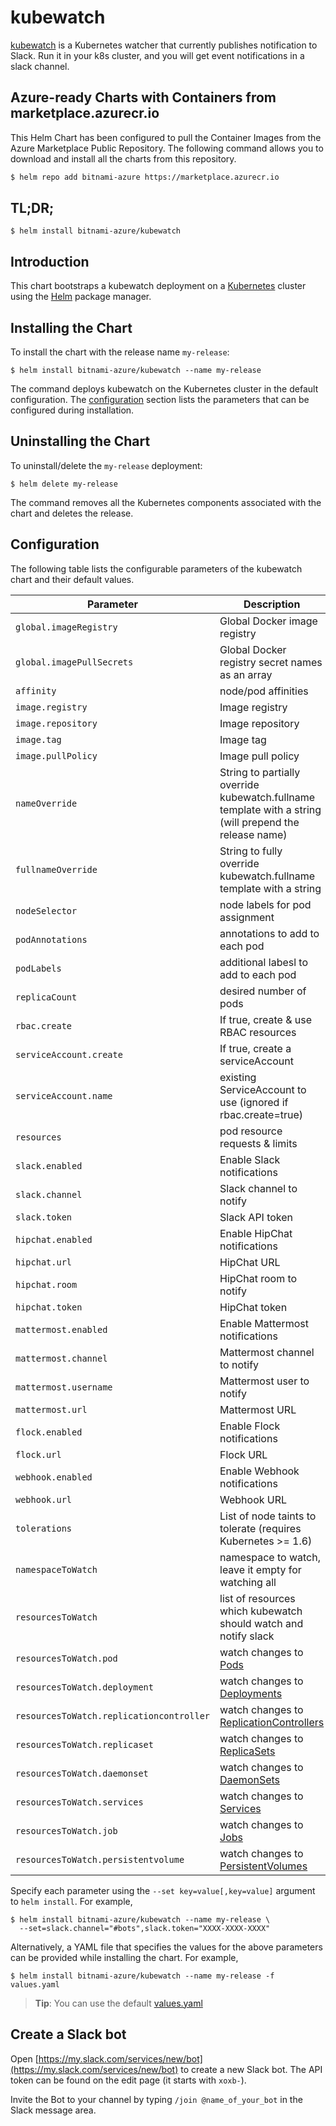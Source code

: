 # kubewatch

[kubewatch](https://github.com/bitnami-labs/kubewatch) is a Kubernetes watcher that currently publishes notification to Slack. Run it in your k8s cluster, and you will get event notifications in a slack channel.


## Azure-ready Charts with Containers from marketplace.azurecr.io

This Helm Chart has been configured to pull the Container Images from the Azure Marketplace Public Repository.
The following command allows you to download and install all the charts from this repository.
```bash
$ helm repo add bitnami-azure https://marketplace.azurecr.io
```
## TL;DR;

```console
$ helm install bitnami-azure/kubewatch
```

## Introduction

This chart bootstraps a kubewatch deployment on a [Kubernetes](http://kubernetes.io) cluster using the [Helm](https://helm.sh) package manager.

## Installing the Chart

To install the chart with the release name `my-release`:

```console
$ helm install bitnami-azure/kubewatch --name my-release
```

The command deploys kubewatch on the Kubernetes cluster in the default configuration. The [configuration](#configuration) section lists the parameters that can be configured during installation.

## Uninstalling the Chart

To uninstall/delete the `my-release` deployment:

```console
$ helm delete my-release
```

The command removes all the Kubernetes components associated with the chart and deletes the release.

## Configuration

The following table lists the configurable parameters of the kubewatch chart and their default values.

|               Parameter                  |        Description                                                                                         |              Default              |
| ---------------------------------------- | ---------------------------------------------------------------------------------------------------------- | --------------------------------- |
| `global.imageRegistry`                   | Global Docker image registry                                                                               | `nil`                             |
| `global.imagePullSecrets`                | Global Docker registry secret names as an array                                                            | `[]` (does not add image pull secrets to deployed pods) |
| `affinity`                               | node/pod affinities                                                                                        | None                              |
| `image.registry`                         | Image registry                                                                                             | `docker.io`                       |
| `image.repository`                       | Image repository                                                                                           | `bitnami/kubewatch`               |
| `image.tag`                              | Image tag                                                                                                  | `{VERSION}`                       |
| `image.pullPolicy`                       | Image pull policy                                                                                          | `Always`                          |
| `nameOverride`                           | String to partially override kubewatch.fullname template with a string (will prepend the release name)     | `nil`                             |
| `fullnameOverride`                       | String to fully override kubewatch.fullname template with a string                                         | `nil`                             |
| `nodeSelector`                           | node labels for pod assignment                                                                             | `{}`                              |
| `podAnnotations`                         | annotations to add to each pod                                                                             | `{}`                              |
| `podLabels`                              | additional labesl to add to each pod                                                                       | `{}`                              |
| `replicaCount`                           | desired number of pods                                                                                     | `1`                               |
| `rbac.create`                            | If true, create & use RBAC resources                                                                       | `true`                            |
| `serviceAccount.create`                  | If true, create a serviceAccount                                                                           | `true`                            |
| `serviceAccount.name`                    | existing ServiceAccount to use (ignored if rbac.create=true)                                               | ``                                |
| `resources`                              | pod resource requests & limits                                                                             | `{}`                              |
| `slack.enabled`                          | Enable Slack notifications                                                                                 | `true`                            |
| `slack.channel`                          | Slack channel to notify                                                                                    | `""`                              |
| `slack.token`                            | Slack API token                                                                                            | `""`                              |
| `hipchat.enabled`                        | Enable HipChat notifications                                                                               | `false`                           |
| `hipchat.url`                            | HipChat URL                                                                                                | `""`                              |
| `hipchat.room`                           | HipChat room to notify                                                                                     | `""`                              |
| `hipchat.token`                          | HipChat token                                                                                              | `""`                              |
| `mattermost.enabled`                     | Enable Mattermost notifications                                                                            | `false`                           |
| `mattermost.channel`                     | Mattermost channel to notify                                                                               | `""`                              |
| `mattermost.username`                    | Mattermost user to notify                                                                                  | `""`                              |
| `mattermost.url`                         | Mattermost URL                                                                                             | `""`                              |
| `flock.enabled`                          | Enable Flock notifications                                                                                 | `false`                           |
| `flock.url`                              | Flock URL                                                                                                  | `""`                              |
| `webhook.enabled`                        | Enable Webhook notifications                                                                               | `false`                           |
| `webhook.url`                            | Webhook URL                                                                                                | `""`                              |
| `tolerations`                            | List of node taints to tolerate (requires Kubernetes >= 1.6)                                               | `[]`                              |
| `namespaceToWatch`                       | namespace to watch, leave it empty for watching all                                                        | `""`                              |
| `resourcesToWatch`                       | list of resources which kubewatch should watch and notify slack                                            | `{pod: true, deployment: true}`   |
| `resourcesToWatch.pod`                   | watch changes to [Pods](https://kubernetes.io/docs/concepts/workloads/pods/pod-overview/)                  | `true`                            |
| `resourcesToWatch.deployment`            | watch changes to [Deployments](https://kubernetes.io/docs/concepts/workloads/controllers/deployment/)      | `true`                            |
| `resourcesToWatch.replicationcontroller` | watch changes to [ReplicationControllers](https://kubernetes.io/docs/concepts/workloads/controllers/replicationcontroller/) | `false`          |
| `resourcesToWatch.replicaset`            | watch changes to [ReplicaSets](https://kubernetes.io/docs/concepts/workloads/controllers/replicaset/)      | `false`                           |
| `resourcesToWatch.daemonset`             | watch changes to [DaemonSets](https://kubernetes.io/docs/concepts/workloads/controllers/daemonset/)        | `false`                           |
| `resourcesToWatch.services`              | watch changes to [Services](https://kubernetes.io/docs/concepts/services-networking/service/)              | `false`                           |
| `resourcesToWatch.job`                   | watch changes to [Jobs](https://kubernetes.io/docs/concepts/workloads/controllers/jobs-run-to-completion/) | `false`                           |
| `resourcesToWatch.persistentvolume`      | watch changes to [PersistentVolumes](https://kubernetes.io/docs/concepts/storage/persistent-volumes/)      | `false`                           |

Specify each parameter using the `--set key=value[,key=value]` argument to `helm install`. For example,

```console
$ helm install bitnami-azure/kubewatch --name my-release \
  --set=slack.channel="#bots",slack.token="XXXX-XXXX-XXXX"
```

Alternatively, a YAML file that specifies the values for the above parameters can be provided while installing the chart. For example,

```console
$ helm install bitnami-azure/kubewatch --name my-release -f values.yaml
```

> **Tip**: You can use the default [values.yaml](values.yaml)

## Create a Slack bot

Open [https://my.slack.com/services/new/bot](https://my.slack.com/services/new/bot) to create a new Slack bot.
The API token can be found on the edit page (it starts with `xoxb-`).

Invite the Bot to your channel by typing `/join @name_of_your_bot` in the Slack message area.